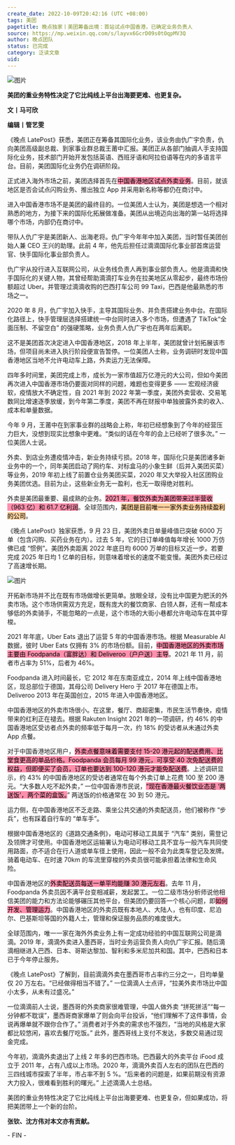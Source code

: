 ```yaml
---
create_date: 2022-10-09T20:42:16 (UTC +08:00)
tags: 美团
pagetitle: 晚点独家丨美团筹备出境：首站试点中国香港，已确定业务负责人
source: https://mp.weixin.qq.com/s/layvx6GcrD09s0tOqpMV3Q
author: 晚点团队
status: 已完成
category: 泛读文章
uid: 
---
```


![图片](https://mmbiz.qpic.cn/mmbiz_png/VWpZENjIo5uDfWsnrs4PmlSlzibn7wkiaVic1hF9VWLaExUWHsdZVzeMVicNMccLhsIeNBwRpibpAutROHPBTY8e15w/640?wx_fmt=png&wxfrom=5&wx_lazy=1&wx_co=1)

**美团的重业务特性决定了它比纯线上平台出海要更难、也更复杂。**

  

**文丨马可欣**  

**编辑丨管艺雯**

《晚点 LatePost》获悉，美团正在筹备其国际化业务，该业务由仇广宇负责，仇向美团高级副总裁、到家事业群总裁王莆中汇报。美团正从各部门抽调人手支持国际化业务，技术部门开始开发包括英语、西班牙语和阿拉伯语等在内的多语言平台。目前，美团国际化业务仍在调研阶段。

正式进入海外市场之前，美团选择首先在<mark style="background: #FF5582A6;">中国香港地区试点外卖业务</mark>。目前，就该地区是否会试点闪购业务、推出独立 App 并采用新名称等都仍在商讨中。

进入中国香港市场不是美团的最终目的。一位美团人士认为，美团是想选一个相对熟悉的地方，为接下来的国际化拓展做准备。美团从出境迈向出海的第一站将选择哪个市场，内部仍在商讨中。

带队人仇广宇是美团新人、出海老将。仇广宇今年年中加入美团，当时暂任美团创始人兼 CEO 王兴的助理。此前 4 年，他先后担任过滴滴国际化事业部首席运营官、快手国际化事业部负责人。

仇广宇从投行进入互联网公司，从业务线负责人再到事业部负责人。他是滴滴和快手国际化的关键人物，其曾经帮助滴滴打车业务在拉美地区从零起步，最终市场份额超过 Uber。并管理过滴滴收购的巴西打车公司 99 Taxi，巴西是他最熟悉的市场之一。

2020 年 8 月，仇广宇加入快手，主导其国际业务、并负责搭建业务中台。在国际化路径上，快手管理层选择搭建统一中台同时进入多个市场，但遭遇了 TikTok“全面压制、不留空白” 的强硬策略，业务负责人仇广宇也在两年后离职。

这不是美团首次决定进入中国香港地区，2018 年上半年，美团就曾计划拓展该市场，但项目尚未进入执行阶段便宣告暂停。一位美团人士称，业务调研时发现中国香港地区当地不允许电动车上路，外卖运力无法保障。

四年多时间里，美团完成上市，成长为一家市值超万亿港元的大公司，但如今美团再次进入中国香港市场仍要面对同样的问题，难题也变得更多 —— 宏观经济疲软，疫情放大不确定性，自 2021 年到 2022 年第一季度，美团外卖营收、交易笔数同比增速逐季放缓，到今年第二季度，美团不再在财报中单独披露外卖的收入、成本和单量数据。

今年 9 月，王莆中在到家事业群的战略会上称，年初已经想象到了今年的经营压力巨大，没想到现实比想象中更难。“类似的话在今年的会上已经听了很多次。” 一位美团人士说。

外卖、到店业务遭疫情冲击，新业务持续亏损。2018 年，国际化只是美团诸多新业务中的一个，同年美团启动了网约车、对标盒马的小象生鲜（后并入美团买菜）等业务，2019 年初上线了前置仓业务美团买菜，2020 年又大举投入社区团购业务美团优选。目前为止，这些新业务无一盈利，也无一取得绝对胜利。

外卖是美团最重要、最成熟的业务。<mark style="background: #FF5582A6;">2021 年，餐饮外卖为美团带来过半营收（963 亿）和 61.7 亿利润</mark>。全球范围内，<mark style="background: #FFB86CA6;">美团是目前唯一一家外卖业务持续盈利的公司</mark>。

《晚点 LatePost》独家获悉，9 月 23 日，美团外卖日单量峰值已突破 6000 万单（包含闪购、买药业务在内）。过去 5 年，它的日订单峰值每年增长 1000 万仿佛已成 “惯例”。美团外卖距离 2022 年底日均 6000 万单的目标又近一步。若要完成 2025 年日均 1 亿单的目标，则意味着增长的速度不能变慢。美团外卖已经过了高速增长期。

![图片](https://mmbiz.qpic.cn/mmbiz_jpg/VWpZENjIo5uDfWsnrs4PmlSlzibn7wkiaVMEIicjBW3iac14eWYdicy8uEzwexTEQ4ZYQmI9sUicetibR4EnhZ7l1wzsg/640?wx_fmt=jpeg&wxfrom=5&wx_lazy=1&wx_co=1)

开拓新市场并不比在既有市场做增长更简单。放眼全球，没有比中国更为肥沃的外卖市场。这个市场供需双方充足，既有庞大的餐饮商家、白领人群，还有一帮成本够低的外卖骑手，不能忽略的一点是，这个市场的大街小巷都允许电动车在其中穿梭。

2021 年年底，Uber Eats 退出了运营 5 年的中国香港市场。根据 Measurable AI 数据，彼时 Uber Eats 仅拥有 3% 的市场份额。目前，<mark style="background: #FF5582A6;">中国香港地区的外卖市场主要由 Foodpanda（富胖达）和 Deliveroo（户户送）主导</mark>。2021 年 11 月，前者市占率为 51%，后者为 46%。 

Foodpanda 进入时间最长，它 2012 年在东南亚成立，2014 年上线中国香港地区，现总部位于德国，其母公司 Delivery Hero 于 2017 年在德国上市。Deliveroo 2013 年在英国创立，2015 年进入中国香港地区。

中国香港地区的外卖市场很小。在这里，餐厅、商超密集，市民生活节奏快，疫情带来的红利正在褪去。根据 Rakuten Insight 2021 年的一项调研，约 46% 的中国香港地区受访者点外卖的频率低于每月一次，约 18% 的受访者从未通过外卖 App 点餐。

对于中国香港地区用户，<mark style="background: #FF5582A6;">外卖点餐意味着需要支付 15-20 港元起的配送费用、比堂食更高的单品价格。Foodpanda 会员每月 99 港元，可享受 40 次免配送费的权益，但即便买了会员，订单也要达到 100-120 港元才能免配送费</mark>。上述调研显示，约 43% 的中国香港地区的受访者通常在每个外卖订单上花费 100 至 200 港元。“大多数人吃不起外卖，” 一位中国香港市民说，<mark style="background: #FF5582A6;">“现在香港最火餐饮业态是 ‘两送饭’，两个菜的盒饭。</mark>” 两送饭的价格通常在 30 到 50 港元。

运力侧，在中国香港地区不乏走路、乘坐公共交通的外卖配送员，他们被称作 “步兵”，也有踩着自行车的 “单车手”。

根据中国香港地区的《道路交通条例》，电动可移动工具属于 “汽车” 类别，需登记及领牌才可使用。中国香港地区运输署认为电动可移动工具不宜与一般汽车共同使用路面，亦不适合在行人道或单车径上使用，因此一般不会为此类车登记及发牌。骑着电动车、在时速 70km 的车流里穿梭的外卖员很可能承担着法律和生命风险。

中国香港地区的<mark style="background: #FF5582A6;">外卖配送员每送一单平均能赚 30 港元左右</mark>。去年 11 月， Foodpanda 外卖员因不满平台变相减薪，发起罢工。一位二级市场分析师说他相信美团的能力和方法论能够碾压其他平台，但美团仍要回答一个核心问题，即<mark style="background: #FF5582A6;">如何开发、管理运力</mark>。中国香港地区的外卖员既有本地人、大陆人，也有印度、尼泊尔、巴基斯坦等国的外籍人士，管理和保证服务品质的难度很大。

全球范围内，唯一一家在海外外卖业务上有一定成功经验的中国互联网公司是滴滴。2019 年，滴滴外卖进入墨西哥，当时业务运营负责人向仇广宇汇报。随后滴滴相继进入巴西、日本、哥斯达黎加、智利和多米尼加共和国。其中，巴西和日本已于今年停止服务。

《晚点 LatePost》了解到，目前滴滴外卖在墨西哥市占率约三分之一，日均单量仅 20 万左右。“已经做得相当不错了。” 一位滴滴人士点评，“拉美外卖市场比中国小太多，从未有过盛况。”

一位滴滴前人士说，墨西哥的外卖商家很难管理，中国人做外卖 “拼死拼活”“每一分钟都不耽误”，墨西哥商家爆单了则会向平台投诉，“他们理解不了这件事情，会说再爆单就不跟你合作了。” 消费者对于外卖的需求也不强烈，“当地的风格是大家都比较悠闲，喜欢去餐厅吃饭。” 此外，墨西哥线上支付不发达，多数交易通过现金完成。

今年初，滴滴外卖退出了上线 2 年多的巴西市场。巴西最大的外卖平台 iFood 成立于 2011 年，占有八成以上市场。2020 年，滴滴外卖百人左右的团队在巴西的三四线城市探索了半年，市占率不到 5 %。“后来者的问题是，如果前期没有资源大力投入，很难看到胜利的曙光。” 上述滴滴人士总结。

美团的重业务特性决定了它比纯线上平台出海要更难、也更复杂，但如果成功，将把美团带上一个新的台阶。

**张钦、沈方伟对本文亦有贡献。**

\- FIN -